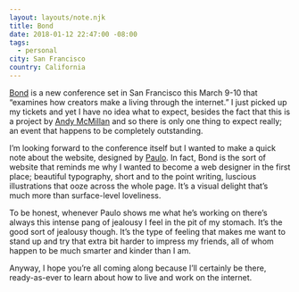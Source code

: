 ```yaml
---
layout: layouts/note.njk
title: Bond
date: 2018-01-12 22:47:00 -08:00
tags:
  - personal
city: San Francisco
country: California
---
```


[Bond](http://bond.backerkit.com/) is a new conference set in San Francisco this March 9-10 that “examines how creators make a living through the internet.” I just picked up my tickets and yet I have no idea what to expect, besides the fact that this is a project by [Andy McMillan](http://goodonpaper.com/) and so there is only one thing to expect really; an event that happens to be completely outstanding.

I’m looking forward to the conference itself but I wanted to make a quick note about the website, designed by [Paulo](http://paulo.is). In fact, Bond is the sort of website that reminds me why I wanted to become a web designer in the first place; beautiful typography, short and to the point writing, luscious illustrations that ooze across the whole page. It’s a visual delight that’s much more than surface-level loveliness.

To be honest, whenever Paulo shows me what he’s working on there’s always this intense pang of jealousy I feel in the pit of my stomach. It’s the good sort of jealousy though. It’s the type of feeling that makes me want to stand up and try that extra bit harder to impress my friends, all of whom happen to be much smarter and kinder than I am.

Anyway, I hope you’re all coming along because I’ll certainly be there, ready-as-ever to learn about how to live and work on the internet.
